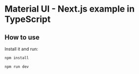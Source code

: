 # Material UI - Next.js example in TypeScript

## How to use


Install it and run:

```sh
npm install

npm run dev
```

